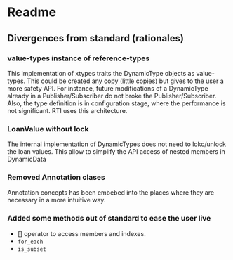# Readme

## Divergences from standard (rationales)

### value-types instance of reference-types
This implementation of xtypes traits the DynamicType objects as value-types.
This could be created any copy (little copies) but gives to the user a more safety API.
For instance, future modifications of a DynamicType already in a Publisher/Subscriber do not broke the Publisher/Subscriber.
Also, the type definition is in configuration stage, where the performance is not significant.
RTI uses this architecture.

### LoanValue without lock
The internal implementation of DynamicTypes does not need to lokc/unlock the loan values.
This allow to simplify the API access of nested members in DynamicData

### Removed Annotation clases
Annotation concepts has been embebed into the places where they are necessary in a more intuitive way.

### Added some methods out of standard to ease the user live
* [] operator to access members and indexes.
* `for_each`
* `is_subset`

